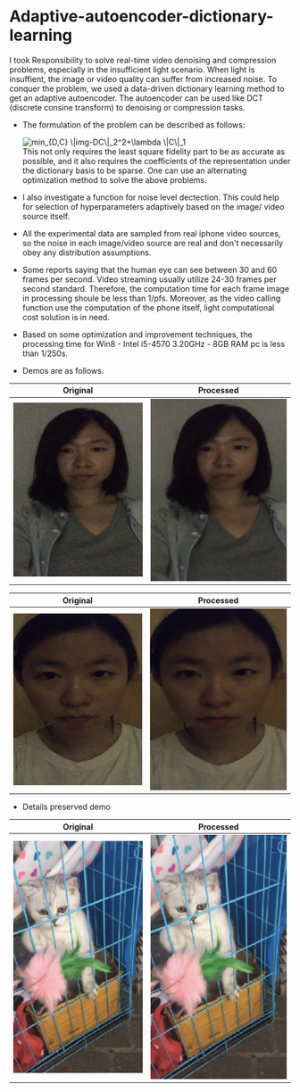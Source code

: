 # Adaptive-autoencoder-dictionary-learning
I took Responsibility to solve real-time video denoising and compression problems, especially in the insufficient light scenario. When light is insuffient, the image or video quality can suffer from increased noise. To conquer the problem, we used a data-driven dictionary learning method to get an adaptive autoencoder. The autoencoder can be used like DCT (discrete consine transform) to denoising or compression tasks. 

* The formulation of the problem can be described as follows:

     <img src="https://latex.codecogs.com/svg.image?min_{D,C}&space;\|img-DC\|_2^2&plus;\lambda&space;\|C\|_1" title="min_{D,C} \|img-DC\|_2^2+\lambda \|C\|_1" /></br>
     This not only requires the least square fidelity part to be as accurate as possible, and it also requires the coefficients of the representation under the   dictionary basis to be sparse. One can use an alternating optimization method to solve the above problems.

* I also investigate a function for noise level dectection. This could help for selection of hyperparameters adaptively based on the image/ video source itself.
* All the experimental data are sampled from real iphone video sources, so the noise in each image/video source are real and don't necessarily obey any distribution assumptions. 
* Some reports saying that the human eye can see between 30 and 60 frames per second. Video streaming usually utilize 24-30 frames per second standard. Therefore, the computation time for each frame image in processing shoule be less than 1/pfs. Moreover, as the video calling function use the computation of the phone itself, light computational cost solution is in need.
* Based on some optimization and improvement techniques, the processing time for Win8 - Intel i5-4570 3.20GHz - 8GB RAM pc is less than 1/250s.
* Demos are as follows.

Original                   |Processed
:-------------------------:|:-------------------------:
![](images/demoA0.jpg)            |  ![](images/demoA1.jpg)

Original                   |Processed
:-------------------------:|:-------------------------:
![](images/demoB0.jpg)            |  ![](images/demoB1.jpg)

* Details preserved demo

Original                   |Processed
:-------------------------:|:-------------------------:
![](images/demoC0.jpg)            |  ![](images/demoC1.jpg)
